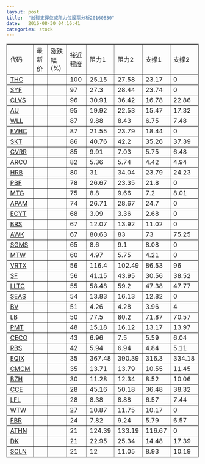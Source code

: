 ```yaml
---
layout: post
title:  "触碰支撑位或阻力位股票分析20160830"
date:   2016-08-30 04:16:41
categories: stock
---
```

<script type="text/javascript">
var stockList = []
stockList.push('gb_thc');
stockList.push('gb_syf');
stockList.push('gb_clvs');
stockList.push('gb_au');
stockList.push('gb_wll');
stockList.push('gb_evhc');
stockList.push('gb_skt');
stockList.push('gb_cvrr');
stockList.push('gb_arco');
stockList.push('gb_hrb');
stockList.push('gb_pbf');
stockList.push('gb_mtg');
stockList.push('gb_apam');
stockList.push('gb_ecyt');
stockList.push('gb_brs');
stockList.push('gb_awk');
stockList.push('gb_sgms');
stockList.push('gb_mtw');
stockList.push('gb_vrtx');
stockList.push('gb_sf');
stockList.push('gb_lltc');
stockList.push('gb_seas');
stockList.push('gb_bv');
stockList.push('gb_lb');
stockList.push('gb_pmt');
stockList.push('gb_ceco');
stockList.push('gb_rbs');
stockList.push('gb_eqix');
stockList.push('gb_cmcm');
stockList.push('gb_bzh');
stockList.push('gb_cce');
stockList.push('gb_lfl');
stockList.push('gb_wtw');
stockList.push('gb_fbr');
stockList.push('gb_athn');
stockList.push('gb_dk');
stockList.push('gb_scln');
</script>
<table border="1">
 <tr>
 <td>代码</td>
 <td>最新价</td>
 <td>涨跌幅(%)</td>
 <td>接近程度</td>
 <td>阻力1</td>
 <td>阻力2</td>
 <td>支撑1</td>
 <td>支撑2</td>
</tr>
  <tr id="thc" class="green">
  <td><a href="http://stock.finance.sina.com.cn/usstock/quotes/THC.html" target="_blank">THC</a></td><td></td><td></td><td>100</td><td>25.15</td><td>27.58</td><td>23.17</td><td>0</td></tr>
  <tr id="syf" class="red">
  <td><a href="http://stock.finance.sina.com.cn/usstock/quotes/SYF.html" target="_blank">SYF</a></td><td></td><td></td><td>97</td><td>27.3</td><td>28.44</td><td>23.74</td><td>0</td></tr>
  <tr id="clvs" class="green">
  <td><a href="http://stock.finance.sina.com.cn/usstock/quotes/CLVS.html" target="_blank">CLVS</a></td><td></td><td></td><td>96</td><td>30.91</td><td>36.42</td><td>16.78</td><td>22.86</td></tr>
  <tr id="au" class="green">
  <td><a href="http://stock.finance.sina.com.cn/usstock/quotes/AU.html" target="_blank">AU</a></td><td></td><td></td><td>95</td><td>19.92</td><td>22.53</td><td>15.47</td><td>17.32</td></tr>
  <tr id="wll" class="green">
  <td><a href="http://stock.finance.sina.com.cn/usstock/quotes/WLL.html" target="_blank">WLL</a></td><td></td><td></td><td>87</td><td>9.88</td><td>8.43</td><td>6.75</td><td>7.48</td></tr>
  <tr id="evhc" class="red">
  <td><a href="http://stock.finance.sina.com.cn/usstock/quotes/EVHC.html" target="_blank">EVHC</a></td><td></td><td></td><td>87</td><td>21.55</td><td>23.79</td><td>18.44</td><td>0</td></tr>
  <tr id="skt" class="red">
  <td><a href="http://stock.finance.sina.com.cn/usstock/quotes/SKT.html" target="_blank">SKT</a></td><td></td><td></td><td>86</td><td>40.76</td><td>42.2</td><td>35.26</td><td>37.39</td></tr>
  <tr id="cvrr" class="green">
  <td><a href="http://stock.finance.sina.com.cn/usstock/quotes/CVRR.html" target="_blank">CVRR</a></td><td></td><td></td><td>85</td><td>9.91</td><td>7.03</td><td>5.75</td><td>6.48</td></tr>
  <tr id="arco" class="red">
  <td><a href="http://stock.finance.sina.com.cn/usstock/quotes/ARCO.html" target="_blank">ARCO</a></td><td></td><td></td><td>82</td><td>5.36</td><td>5.74</td><td>4.42</td><td>4.94</td></tr>
  <tr id="hrb" class="green">
  <td><a href="http://stock.finance.sina.com.cn/usstock/quotes/HRB.html" target="_blank">HRB</a></td><td></td><td></td><td>80</td><td>31</td><td>34.04</td><td>23.79</td><td>24.23</td></tr>
  <tr id="pbf" class="green">
  <td><a href="http://stock.finance.sina.com.cn/usstock/quotes/PBF.html" target="_blank">PBF</a></td><td></td><td></td><td>78</td><td>26.67</td><td>23.35</td><td>21.8</td><td>0</td></tr>
  <tr id="mtg" class="green">
  <td><a href="http://stock.finance.sina.com.cn/usstock/quotes/MTG.html" target="_blank">MTG</a></td><td></td><td></td><td>75</td><td>8.8</td><td>9.66</td><td>7.2</td><td>8.01</td></tr>
  <tr id="apam" class="red">
  <td><a href="http://stock.finance.sina.com.cn/usstock/quotes/APAM.html" target="_blank">APAM</a></td><td></td><td></td><td>74</td><td>26.71</td><td>28.67</td><td>24.7</td><td>0</td></tr>
  <tr id="ecyt" class="red">
  <td><a href="http://stock.finance.sina.com.cn/usstock/quotes/ECYT.html" target="_blank">ECYT</a></td><td></td><td></td><td>68</td><td>3.09</td><td>3.36</td><td>2.68</td><td>0</td></tr>
  <tr id="brs" class="red">
  <td><a href="http://stock.finance.sina.com.cn/usstock/quotes/BRS.html" target="_blank">BRS</a></td><td></td><td></td><td>67</td><td>12.07</td><td>13.92</td><td>11.02</td><td>0</td></tr>
  <tr id="awk" class="green">
  <td><a href="http://stock.finance.sina.com.cn/usstock/quotes/AWK.html" target="_blank">AWK</a></td><td></td><td></td><td>67</td><td>80.63</td><td>83</td><td>73</td><td>75.25</td></tr>
  <tr id="sgms" class="red">
  <td><a href="http://stock.finance.sina.com.cn/usstock/quotes/SGMS.html" target="_blank">SGMS</a></td><td></td><td></td><td>65</td><td>8.6</td><td>9.1</td><td>8.08</td><td>0</td></tr>
  <tr id="mtw" class="red">
  <td><a href="http://stock.finance.sina.com.cn/usstock/quotes/MTW.html" target="_blank">MTW</a></td><td></td><td></td><td>60</td><td>4.97</td><td>5.75</td><td>4.21</td><td>0</td></tr>
  <tr id="vrtx" class="green">
  <td><a href="http://stock.finance.sina.com.cn/usstock/quotes/VRTX.html" target="_blank">VRTX</a></td><td></td><td></td><td>56</td><td>116.4</td><td>102.49</td><td>86.53</td><td>96</td></tr>
  <tr id="sf" class="green">
  <td><a href="http://stock.finance.sina.com.cn/usstock/quotes/SF.html" target="_blank">SF</a></td><td></td><td></td><td>56</td><td>41.15</td><td>43.95</td><td>30.56</td><td>38.52</td></tr>
  <tr id="lltc" class="red">
  <td><a href="http://stock.finance.sina.com.cn/usstock/quotes/LLTC.html" target="_blank">LLTC</a></td><td></td><td></td><td>55</td><td>58.48</td><td>59.2</td><td>47.38</td><td>47.77</td></tr>
  <tr id="seas" class="green">
  <td><a href="http://stock.finance.sina.com.cn/usstock/quotes/SEAS.html" target="_blank">SEAS</a></td><td></td><td></td><td>54</td><td>13.83</td><td>16.13</td><td>12.82</td><td>0</td></tr>
  <tr id="bv" class="green">
  <td><a href="http://stock.finance.sina.com.cn/usstock/quotes/BV.html" target="_blank">BV</a></td><td></td><td></td><td>51</td><td>4.26</td><td>4.28</td><td>3.96</td><td>4</td></tr>
  <tr id="lb" class="red">
  <td><a href="http://stock.finance.sina.com.cn/usstock/quotes/LB.html" target="_blank">LB</a></td><td></td><td></td><td>50</td><td>77.5</td><td>80.2</td><td>71.87</td><td>70.57</td></tr>
  <tr id="pmt" class="red">
  <td><a href="http://stock.finance.sina.com.cn/usstock/quotes/PMT.html" target="_blank">PMT</a></td><td></td><td></td><td>48</td><td>15.18</td><td>16.12</td><td>13.17</td><td>13.97</td></tr>
  <tr id="ceco" class="red">
  <td><a href="http://stock.finance.sina.com.cn/usstock/quotes/CECO.html" target="_blank">CECO</a></td><td></td><td></td><td>43</td><td>6.96</td><td>7.5</td><td>5.59</td><td>6.04</td></tr>
  <tr id="rbs" class="green">
  <td><a href="http://stock.finance.sina.com.cn/usstock/quotes/RBS.html" target="_blank">RBS</a></td><td></td><td></td><td>42</td><td>5.94</td><td>6.94</td><td>4.84</td><td>5.11</td></tr>
  <tr id="eqix" class="green">
  <td><a href="http://stock.finance.sina.com.cn/usstock/quotes/EQIX.html" target="_blank">EQIX</a></td><td></td><td></td><td>35</td><td>367.48</td><td>390.39</td><td>316.3</td><td>334.18</td></tr>
  <tr id="cmcm" class="green">
  <td><a href="http://stock.finance.sina.com.cn/usstock/quotes/CMCM.html" target="_blank">CMCM</a></td><td></td><td></td><td>35</td><td>13.71</td><td>13.79</td><td>10.55</td><td>11.45</td></tr>
  <tr id="bzh" class="red">
  <td><a href="http://stock.finance.sina.com.cn/usstock/quotes/BZH.html" target="_blank">BZH</a></td><td></td><td></td><td>30</td><td>11.28</td><td>12.34</td><td>8.52</td><td>10.06</td></tr>
  <tr id="cce" class="green">
  <td><a href="http://stock.finance.sina.com.cn/usstock/quotes/CCE.html" target="_blank">CCE</a></td><td></td><td></td><td>28</td><td>45.16</td><td>50.18</td><td>36.48</td><td>38.32</td></tr>
  <tr id="lfl" class="red">
  <td><a href="http://stock.finance.sina.com.cn/usstock/quotes/LFL.html" target="_blank">LFL</a></td><td></td><td></td><td>28</td><td>8.38</td><td>8.88</td><td>6.57</td><td>7.44</td></tr>
  <tr id="wtw" class="red">
  <td><a href="http://stock.finance.sina.com.cn/usstock/quotes/WTW.html" target="_blank">WTW</a></td><td></td><td></td><td>27</td><td>10.87</td><td>11.75</td><td>10.17</td><td>0</td></tr>
  <tr id="fbr" class="green">
  <td><a href="http://stock.finance.sina.com.cn/usstock/quotes/FBR.html" target="_blank">FBR</a></td><td></td><td></td><td>24</td><td>7.82</td><td>9.24</td><td>5.79</td><td>6.57</td></tr>
  <tr id="athn" class="red">
  <td><a href="http://stock.finance.sina.com.cn/usstock/quotes/ATHN.html" target="_blank">ATHN</a></td><td></td><td></td><td>21</td><td>124.39</td><td>133.19</td><td>116.67</td><td>0</td></tr>
  <tr id="dk" class="green">
  <td><a href="http://stock.finance.sina.com.cn/usstock/quotes/DK.html" target="_blank">DK</a></td><td></td><td></td><td>21</td><td>22.95</td><td>25.34</td><td>14.48</td><td>17.39</td></tr>
  <tr id="scln" class="green">
  <td><a href="http://stock.finance.sina.com.cn/usstock/quotes/SCLN.html" target="_blank">SCLN</a></td><td></td><td></td><td>21</td><td>12</td><td>11.05</td><td>8.93</td><td>10.19</td></tr>
</table>
